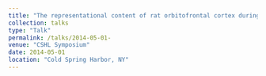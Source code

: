 ```yaml
---
title: "The representational content of rat orbitofrontal cortex during outcome anticipation."
collection: talks
type: "Talk"
permalink: /talks/2014-05-01- 
venue: "CSHL Symposium"
date: 2014-05-01
location: "Cold Spring Harbor, NY"
---
```

